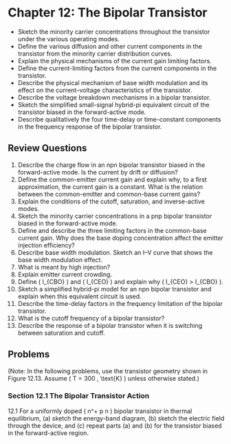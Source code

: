 # Chapter 12: The Bipolar Transistor

- Sketch the minority carrier concentrations throughout the transistor under the various operating modes.
- Define the various diffusion and other current components in the transistor from the minority carrier distribution curves.
- Explain the physical mechanisms of the current gain limiting factors.
- Define the current-limiting factors from the current components in the transistor.
- Describe the physical mechanism of base width modulation and its effect on the current–voltage characteristics of the transistor.
- Describe the voltage breakdown mechanisms in a bipolar transistor.
- Sketch the simplified small-signal hybrid-pi equivalent circuit of the transistor biased in the forward-active mode.
- Describe qualitatively the four time-delay or time-constant components in the frequency response of the bipolar transistor.

## Review Questions

1. Describe the charge flow in an npn bipolar transistor biased in the forward-active mode. Is the current by drift or diffusion?
2. Define the common-emitter current gain and explain why, to a first approximation, the current gain is a constant. What is the relation between the common-emitter and common-base current gains?
3. Explain the conditions of the cutoff, saturation, and inverse-active modes.
4. Sketch the minority carrier concentrations in a pnp bipolar transistor biased in the forward-active mode.
5. Define and describe the three limiting factors in the common-base current gain. Why does the base doping concentration affect the emitter injection efficiency?
6. Describe base width modulation. Sketch an I–V curve that shows the base width modulation effect.
7. What is meant by high injection?
8. Explain emitter current crowding.
9. Define \( I_{CBO} \) and \( I_{CEO} \) and explain why \( I_{CEO} > I_{CBO} \).
10. Sketch a simplified hybrid-pi model for an npn bipolar transistor and explain when this equivalent circuit is used.
11. Describe the time-delay factors in the frequency limitation of the bipolar transistor.
12. What is the cutoff frequency of a bipolar transistor?
13. Describe the response of a bipolar transistor when it is switching between saturation and cutoff.

## Problems

(Note: In the following problems, use the transistor geometry shown in Figure 12.13. Assume \( T = 300 \, \text{K} \) unless otherwise stated.)

### Section 12.1 The Bipolar Transistor Action

12.1 For a uniformly doped \( n^+ p n \) bipolar transistor in thermal equilibrium, (a) sketch the energy-band diagram, (b) sketch the electric field through the device, and (c) repeat parts (a) and (b) for the transistor biased in the forward-active region.